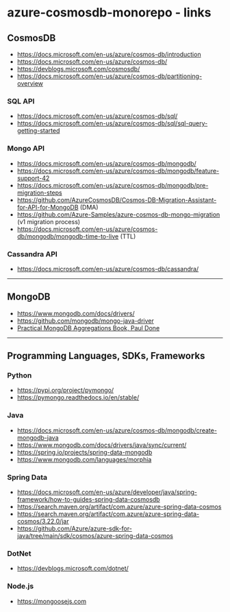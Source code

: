 # azure-cosmosdb-monorepo - links

## CosmosDB

- https://docs.microsoft.com/en-us/azure/cosmos-db/introduction
- https://docs.microsoft.com/en-us/azure/cosmos-db/
- https://devblogs.microsoft.com/cosmosdb/
- https://docs.microsoft.com/en-us/azure/cosmos-db/partitioning-overview

### SQL API

- https://docs.microsoft.com/en-us/azure/cosmos-db/sql/
- https://docs.microsoft.com/en-us/azure/cosmos-db/sql/sql-query-getting-started

### Mongo API

- https://docs.microsoft.com/en-us/azure/cosmos-db/mongodb/
- https://docs.microsoft.com/en-us/azure/cosmos-db/mongodb/feature-support-42
- https://docs.microsoft.com/en-us/azure/cosmos-db/mongodb/pre-migration-steps
- https://github.com/AzureCosmosDB/Cosmos-DB-Migration-Assistant-for-API-for-MongoDB  (DMA)
- https://github.com/Azure-Samples/azure-cosmos-db-mongo-migration  (v1 migration process)
- https://docs.microsoft.com/en-us/azure/cosmos-db/mongodb/mongodb-time-to-live  (TTL)

### Cassandra API

- https://docs.microsoft.com/en-us/azure/cosmos-db/cassandra/

---

## MongoDB

- https://www.mongodb.com/docs/drivers/
- https://github.com/mongodb/mongo-java-driver
- [Practical MongoDB Aggregations Book, Paul Done](https://www.practical-mongodb-aggregations.com)

---

## Programming Languages, SDKs, Frameworks

### Python

- https://pypi.org/project/pymongo/
- https://pymongo.readthedocs.io/en/stable/


### Java 

- https://docs.microsoft.com/en-us/azure/cosmos-db/mongodb/create-mongodb-java
- https://www.mongodb.com/docs/drivers/java/sync/current/
- https://spring.io/projects/spring-data-mongodb
- https://www.mongodb.com/languages/morphia

### Spring Data

- https://docs.microsoft.com/en-us/azure/developer/java/spring-framework/how-to-guides-spring-data-cosmosdb
- https://search.maven.org/artifact/com.azure/azure-spring-data-cosmos
- https://search.maven.org/artifact/com.azure/azure-spring-data-cosmos/3.22.0/jar
- https://github.com/Azure/azure-sdk-for-java/tree/main/sdk/cosmos/azure-spring-data-cosmos

### DotNet

- https://devblogs.microsoft.com/dotnet/

### Node.js

- https://mongoosejs.com


